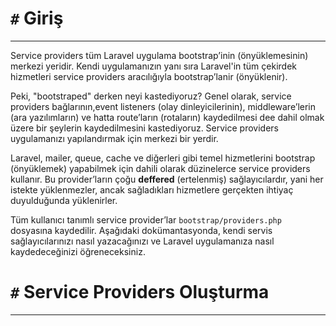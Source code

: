 # `#` Giriş

---

Service providers tüm Laravel uygulama bootstrap’inin (önyüklemesinin) merkezi yeridir. Kendi uygulamanızın yanı sıra Laravel'in tüm çekirdek hizmetleri service providers aracılığıyla bootstrap’lanir (önyüklenir).

Peki, "bootstraped" derken neyi kastediyoruz? Genel olarak, service providers bağlarının,event listeners (olay dinleyicilerinin), middleware’lerin (ara yazılımların) ve hatta route’ların (rotaların) kaydedilmesi dee dahil olmak üzere bir şeylerin kaydedilmesini kastediyoruz. Service providers uygulamanızı yapılandırmak için merkezi bir yerdir.

Laravel, mailer, queue, cache ve diğerleri gibi temel hizmetlerini bootstrap (önyüklemek) yapabilmek için dahili olarak düzinelerce service providers kullanır. Bu provider’ların çoğu **deffered** (ertelenmiş) sağlayıcılardır, yani her istekte yüklenmezler, ancak sağladıkları hizmetlere gerçekten ihtiyaç duyulduğunda yüklenirler.

Tüm kullanıcı tanımlı service provider’lar `bootstrap/providers.php` dosyasına kaydedilir. Aşağıdaki dokümantasyonda, kendi servis sağlayıcılarınızı nasıl yazacağınızı ve Laravel uygulamanıza nasıl kaydedeceğinizi öğreneceksiniz.

# `#` Service Providers Oluşturma

---